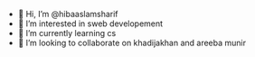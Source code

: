 - 👋 Hi, I’m @hibaaslamsharif
- 👀 I’m interested in sweb developement
- 🌱 I’m currently learning cs
- 💞️ I’m looking to collaborate on khadijakhan and areeba munir
 
<!---
hibaaslamsharif/hibaaslamsharif is a ✨ special ✨ repository because its `README.md` (this file) appears on your GitHub profile.
You can click the Preview link to take a look at your changes.
--->
